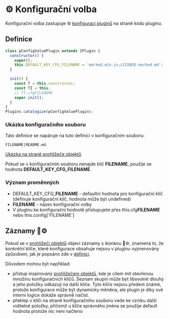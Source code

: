 # ⚙️ Konfigurační volba

Konfigurační volba zastupuje ⚙️ [konfiguraci pluginů][cfgPlug] na straně kódu pluginu.

## Definice

```javascript
class pConfigValuePlugin extends IPlugin {
  constructor() {
    super();
    this.DEFAULT_KEY_CFG_FILENAME = 'marked.min.js;LICENSE-marked.md';
  }

  init() {
    const T = this.constructor;
    const TI = this;
    // TI.cfgFILENAME
    super.init();
  }
}
Plugins.catalogize(pConfigValuePlugin);
```

### Ukázka konfiguračního souboru

Tato definice se napáruje na tuto definici v konfiguračním souboru:

```text
FILENAME|README.md
```

[Ukázka na straně prohlížeče objektů][pTRParseMd]

Pokud se v konfiguračním souboru nenajde klíč **FILENAME**, použije se hodnota **DEFAULT_KEY_CFG_FILENAME**.

### Význam proměnných

- DEFAULT_KEY_CFG_**FILENAME** - defaultní hodnota pro konfigurační klíč (definuje konfigurační klíč, hodnota může být undefined)
- **FILENAME** - název konfigurační volby
- V pluginu ke konfigurační hodnotě přistupujete přes this.cfg**FILENAME** nebo this.config['FILENAME']

## Záznamy 📄⚙️

Pokud se v [prohlížeči objektů][oexplorer] objeví záznamy s ikonkou 📄⚙️, znamená to, že konkrétní klíče, které konfigurace obsahuje nejsou v pluginu vyjmenovány způsobem, jak je popsáno zde v [definici](#h-2-0).

Důvodem mohou být například:

- přístup inspirovaný [prohlížečem objektů][oexplorer], kde je cílem mít otevřenou množinu konfiguračních klíčů. Seznam skupin může být libovolně dlouhý a jeho položky odkazují na další klíče. Tyto klíče nejsou předem známé, protože konfigurace může být dynamicky měněna, ale plugin je díky své interní logice dokáže správně načíst.
- překlep v klíči na straně konfiguračního souboru vede ke vzniku další viditelné položky, přičemž u klíče správného jména se použije default hodnota protože nic není načteno

[cfgPlug]: pluginConfig.md "Konfigurace pluginů"
[pTRParseMd]: :_inst:pTRParseMd:-md.md#h-2-1 "pTRParseMd:-md"
[oexplorer]: oexplorer.md "Prohlížeč objektů"
